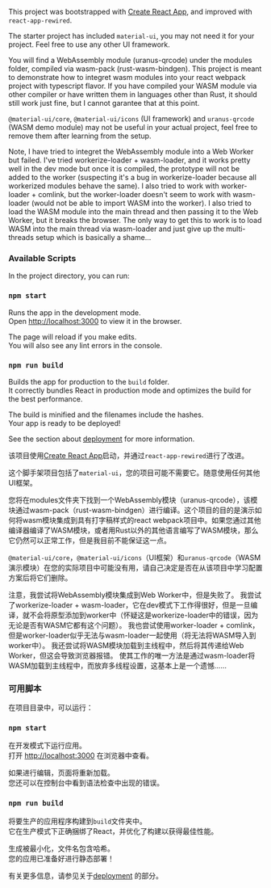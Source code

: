 This project was bootstrapped with [Create React App](https://github.com/facebook/create-react-app), and improved with `react-app-rewired`.

The starter project has included `material-ui`, you may not need it for your project. Feel free to use any other UI framework.

You will find a WebAssembly module (uranus-qrcode) under the modules folder, compiled via wasm-pack (rust-wasm-bindgen). This project is meant to demonstrate how to integret wasm modules into your react webpack project with typescript flavor. If you have compiled your WASM module via other compiler or have written them in languages other than Rust, it should still work just fine, but I cannot garantee that at this point.

`@material-ui/core`, `@material-ui/icons` (UI framework) and `uranus-qrcode` (WASM demo module) may not be useful in your actual project, feel free to remove them after learning from the setup.

Note, I have tried to integret the WebAssembly module into a Web Worker but failed. I've tried workerize-loader + wasm-loader, and it works pretty well in the dev mode but once it is compiled, the prototype will not be added to the worker (suspecting it's a bug in workerize-loader because all workerized modules behave the same). I also tried to work with worker-loader + comlink, but the worker-loader doesn't seem to work with wasm-loader (would not be able to import WASM into the worker). I also tried to load the WASM module into the main thread and then passing it to the Web Worker, but it breaks the browser. The only way to get this to work is to load WASM into the main thread via wasm-loader and just give up the multi-threads setup which is basically a shame...

### Available Scripts

In the project directory, you can run:

### `npm start`

Runs the app in the development mode.<br />
Open [http://localhost:3000](http://localhost:3000) to view it in the browser.

The page will reload if you make edits.<br />
You will also see any lint errors in the console.

### `npm run build`

Builds the app for production to the `build` folder.<br />
It correctly bundles React in production mode and optimizes the build for the best performance.

The build is minified and the filenames include the hashes.<br />
Your app is ready to be deployed!

See the section about [deployment](https://facebook.github.io/create-react-app/docs/deployment) for more information.

该项目使用[Create React App](https://github.com/facebook/create-react-app)启动，并通过`react-app-rewired`进行了改进。

这个脚手架项目包括了`material-ui`，您的项目可能不需要它。随意使用任何其他UI框架。

您将在modules文件夹下找到一个WebAssembly模块（uranus-qrcode），该模块通过wasm-pack（rust-wasm-bindgen）进行编译。这个项目的目的是演示如何将wasm模块集成到具有打字稿样式的react webpack项目中。如果您通过其他编译器编译了WASM模块，或者用Rust以外的其他语言编写了WASM模块，那么它仍然可以正常工作，但是我目前不能保证这一点。

`@material-ui/core`，`@material-ui/icons`（UI框架）和`uranus-qrcode`（WASM演示模块）在您的实际项目中可能没有用，请自己决定是否在从该项目中学习配置方案后将它们删除。

注意，我尝试将WebAssembly模块集成到Web Worker中，但是失败了。 我尝试了workerize-loader + wasm-loader，它在dev模式下工作得很好，但是一旦编译，就不会将原型添加到worker中（怀疑这是workerize-loader中的错误，因为无论是否有WASM它都有这个问题）。 我也尝试使用worker-loader + comlink，但是worker-loader似乎无法与wasm-loader一起使用（将无法将WASM导入到worker中）。 我还尝试将WASM模块加载到主线程中，然后将其传递给Web Worker，但这会导致浏览器报错。 使其工作的唯一方法是通过wasm-loader将WASM加载到主线程中，而放弃多线程设置，这基本上是一个遗憾……

### 可用脚本

在项目目录中，可以运行：

### `npm start`

在开发模式下运行应用。<br />
打开 [http://localhost:3000](http://localhost:3000) 在浏览器中查看。

如果进行编辑，页面将重新加载。<br />
您还可以在控制台中看到语法检查中出现的错误。

### `npm run build`

将要生产的应用程序构建到`build`文件夹中。<br />
它在生产模式下正确捆绑了React，并优化了构建以获得最佳性能。

生成被最小化，文件名包含哈希。<br />
您的应用已准备好进行静态部署！

有关更多信息，请参见关于[deployment](https://facebook.github.io/create-react-app/docs/deployment) 的部分。